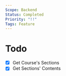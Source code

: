 ```yaml
---
Scope: Backend
Status: Completed
Priority: "!!"
Tags: Feature
---
```


# Todo
- [x] Get Course's Sections
- [x] Get Sections' Contents